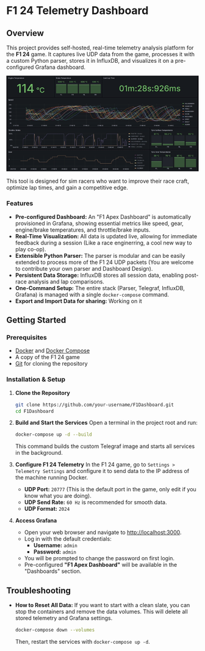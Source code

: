 # F1 24 Telemetry Dashboard

## Overview

This project provides self-hosted, real-time telemetry analysis platform for the **F1 24** game. It captures live UDP data from the game, processes it with a custom Python parser, stores it in InfluxDB, and visualizes it on a pre-configured Grafana dashboard.

![ApexDashboardDemoVideo](assets/ApexDashboardDemo.gif)

This tool is designed for sim racers who want to improve their race craft, optimize lap times, and gain a competitive edge.

### Features
- **Pre-configured Dashboard:** An "F1 Apex Dashboard" is automatically provisioned in Grafana, showing essential metrics like speed, gear, engine/brake temperatures, and throttle/brake inputs.
- **Real-Time Visualization:** All data is updated live, allowing for immediate feedback during a session (Like a race enginerring, a cool new way to play co-op).
- **Extensible Python Parser:** The parser is modular and can be easily extended to process more of the F1 24 UDP packets (You are welcome to contribute your own parser and Dashboard Design).
- **Persistent Data Storage:** InfluxDB stores all session data, enabling post-race analysis and lap comparisons.
- **One-Command Setup:** The entire stack (Parser, Telegraf, InfluxDB, Grafana) is managed with a single `docker-compose` command.
- **Export and Import Data for sharing:** Working on it

## Getting Started

### Prerequisites

- [Docker](https://www.docker.com/get-started) and [Docker Compose](https://docs.docker.com/compose/install/)
- A copy of the F1 24 game
- [Git](https://git-scm.com/downloads) for cloning the repository

### Installation & Setup

1.  **Clone the Repository**
    ```bash
    git clone https://github.com/your-username/F1Dashboard.git
    cd F1Dashboard
    ```

2.  **Build and Start the Services**
    Open a terminal in the project root and run:
    ```bash
    docker-compose up -d --build
    ```
    This command builds the custom Telegraf image and starts all services in the background.

3.  **Configure F1 24 Telemetry**
    In the F1 24 game, go to `Settings > Telemetry Settings` and configure it to send data to the IP address of the machine running Docker.
    
    - **UDP Port:** `20777` (This is the default port in the game, only edit if you know what you are doing).
    - **UDP Send Rate:** `60 Hz` is recommended for smooth data.
    - **UDP Format:** `2024`

4.  **Access Grafana**
    - Open your web browser and navigate to [http://localhost:3000](http://localhost:3000).
    - Log in with the default credentials:
      - **Username:** `admin`
      - **Password:** `admin`
    - You will be prompted to change the password on first login.
    - Pre-configured **"F1 Apex Dashboard"** will be available in the "Dashboards" section.

## Troubleshooting

- **How to Reset All Data:** If you want to start with a clean slate, you can stop the containers and remove the data volumes. This will delete all stored telemetry and Grafana settings.
  ```bash
  docker-compose down --volumes
  ```
  Then, restart the services with `docker-compose up -d`.
